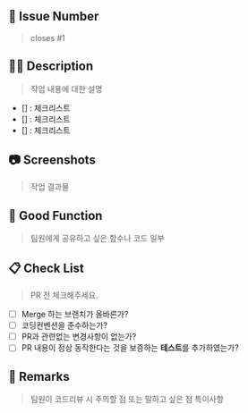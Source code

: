 ## 💬 Issue Number

> closes #1

## 🤷‍♂️ Description

> 작업 내용에 대한 설명

- [] : 체크리스트
- [] : 체크리스트
- [] : 체크리스트

## 📷 Screenshots

> 작업 결과물

## 👻 Good Function

> 팀원에게 공유하고 싶은 함수나 코드 일부

## 📋 Check List

> PR 전 체크해주세요.

- [ ] Merge 하는 브랜치가 올바른가?
- [ ] 코딩컨벤션을 준수하는가?
- [ ] PR과 관련없는 변경사항이 없는가?
- [ ] PR 내용이 정상 동작한다는 것을 보증하는 **테스트**를 추가하였는가?

## 📒 Remarks

> 팀원이 코드리뷰 시 주의할 점 또는 말하고 싶은 점 특이사항
